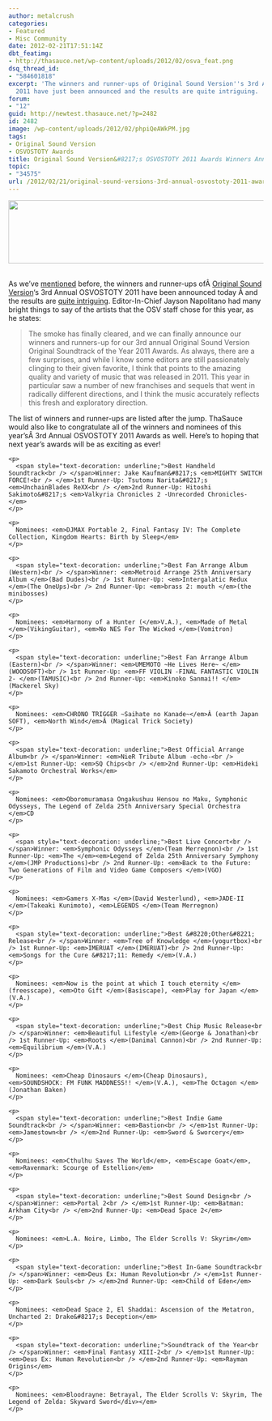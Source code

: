 ```yaml
---
author: metalcrush
categories:
- Featured
- Misc Community
date: 2012-02-21T17:51:14Z
dbt_featimg:
- http://thasauce.net/wp-content/uploads/2012/02/osva_feat.png
dsq_thread_id:
- "584601818"
excerpt: 'The winners and runner-ups of Original Sound Version''s 3rd Annual OSVOSTOTY
  2011 have just been announced and the results are quite intriguing. '
forum:
- "12"
guid: http://newtest.thasauce.net/?p=2482
id: 2482
image: /wp-content/uploads/2012/02/phpiQeAWkPM.jpg
tags:
- Original Sound Version
- OSVOSTOTY Awards
title: Original Sound Version&#8217;s OSVOSTOTY 2011 Awards Winners Announced
topic:
- "34575"
url: /2012/02/21/original-sound-versions-3rd-annual-osvostoty-2011-awards-winners-announced/
---
```


<center>
  <a href="http://thasauce.net/wp-content/uploads/2012/02/osva_banner.png"><img class="aligncenter size-full wp-image-2485" title="osva_banner" src="http://thasauce.net/wp-content/uploads/2012/02/osva_banner.png" alt="" width="575" height="125" srcset="http://thasauce.net/wp-content/uploads/2012/02/osva_banner.png 575w, http://thasauce.net/wp-content/uploads/2012/02/osva_banner-300x65.png 300w, http://thasauce.net/wp-content/uploads/2012/02/osva_banner-75x16.png 75w" sizes="(max-width: 575px) 100vw, 575px" /></a>
</center>&nbsp;

As we&#8217;ve [mentioned](http://thasauce.net/2012/01/31/3rd-annual-osvostoty-awards-2011-nominees-announced/) before, the winners and runner-ups ofÂ [Original Sound Version](http://www.originalsoundversion.com/)&#8216;s 3rd Annual OSVOSTOTY 2011 have been announced today Â and the results are [quite intriguing](http://www.originalsoundversion.com/3rd-annual-osvostoty-2011-awards-winners-and-runners-up-announced/). Editor-In-Chief Jayson Napolitano had many bright things to say of the artists that the OSV staff chose for this year, as he states:

> The smoke has finally cleared, and we can finally announce our winners and runners-up for our 3rd annual Original Sound Version Original Soundtrack of the Year 2011 Awards. As always, there are a few surprises, and while I know some editors are still passionately clinging to their given favorite, I think that points to the amazing quality and variety of music that was released in 2011. This year in particular saw a number of new franchises and sequels that went in radically different directions, and I think the music accurately reflects this fresh and exploratory direction.

The list of winners and runner-ups are listed after the jump. ThaSauce would also like to congratulate all of the winners and nominees of this year&#8217;sÂ 3rd Annual OSVOSTOTY 2011 Awards as well. Here&#8217;s to hoping that next year&#8217;s awards will be as exciting as ever!

<p style="text-align: center;">
  <a style="display:none;" id="te238106956" href="javascript:expand('#te238106956')">Click here for an official list of the 2011 OSVOSTOTY winners & runner-ups!</a> 
  
  <div class="te_div" id="te238106956">
    </p> 
    
    <p>
      <span style="text-decoration: underline;">Best Handheld Soundtrack<br /> </span>Winner: Jake Kaufman&#8217;s <em>MIGHTY SWITCH FORCE!<br /> </em>1st Runner-Up: Tsutomu Narita&#8217;s <em>UnchainBlades ReXX<br /> </em>2nd Runner-Up: Hitoshi Sakimoto&#8217;s <em>Valkyria Chronicles 2 -Unrecorded Chronicles-</em>
    </p>
    
    <p>
      Nominees: <em>DJMAX Portable 2, Final Fantasy IV: The Complete Collection, Kingdom Hearts: Birth by Sleep</em>
    </p>
    
    <p>
      <span style="text-decoration: underline;">Best Fan Arrange Album (Western)<br /> </span>Winner: <em>Metroid Arrange 25th Anniversary Album </em>(Bad Dudes)<br /> 1st Runner-Up: <em>Intergalatic Redux </em>(The OneUps)<br /> 2nd Runner-Up: <em>brass 2: mouth </em>(the minibosses)
    </p>
    
    <p>
      Nominees: <em>Harmony of a Hunter (</em>V.A.), <em>Made of Metal </em>(VikingGuitar), <em>No NES For The Wicked </em>(Vomitron)
    </p>
    
    <p>
      <span style="text-decoration: underline;">Best Fan Arrange Album (Eastern)<br /> </span>Winner: <em>UMEMOTO ~He Lives Here~ </em>(WOODSOFT)<br /> 1st Runner-Up: <em>FF VIOLIN -FINAL FANTASTIC VIOLIN 2- </em>(TAMUSIC)<br /> 2nd Runner-Up: <em>Kinoko Sanmai!! </em>(Mackerel Sky)
    </p>
    
    <p>
      Nominees: <em>CHRONO TRIGGER ~Saihate no Kanade~</em>Â (earth Japan SOFT), <em>North Wind</em>Â (Magical Trick Society)
    </p>
    
    <p>
      <span style="text-decoration: underline;">Best Official Arrange Album<br /> </span>Winner: <em>NieR Tribute Album -echo-<br /> </em>1st Runner-Up: <em>SQ Chips<br /> </em>2nd Runner-Up: <em>Hideki Sakamoto Orchestral Works</em>
    </p>
    
    <p>
      Nominees: <em>Oboromuramasa Ongakushuu Hensou no Maku, Symphonic Odysseys, The Legend of Zelda 25th Anniversary Special Orchestra </em>CD
    </p>
    
    <p>
      <span style="text-decoration: underline;">Best Live Concert<br /> </span>Winner: <em>Symphonic Odysseys </em>(Team Merregnon)<br /> 1st Runner-Up: <em>The </em><em>Legend of Zelda 25th Anniversary Symphony </em>(JMP Productions)<br /> 2nd Runner-Up: <em>Back to the Future: Two Generations of Film and Video Game Composers </em>(VGO)
    </p>
    
    <p>
      Nominees: <em>Gamers X-Mas </em>(David Westerlund), <em>JADE-II </em>(Takeaki Kunimoto), <em>LEGENDS </em>(Team Merregnon)
    </p>
    
    <p>
      <span style="text-decoration: underline;">Best &#8220;Other&#8221; Release<br /> </span>Winner: <em>Tree of Knowledge </em>(yogurtbox)<br /> 1st Runner-Up: <em>IMERUAT </em>(IMERUAT)<br /> 2nd Runner-Up: <em>Songs for the Cure &#8217;11: Remedy </em>(V.A.)
    </p>
    
    <p>
      Nominees: <em>Now is the point at which I touch eternity </em>(freesscape), <em>Oto Gift </em>(Basiscape), <em>Play for Japan </em>(V.A.)
    </p>
    
    <p>
      <span style="text-decoration: underline;">Best Chip Music Release<br /> </span>Winner: <em>Beautiful Lifestyle </em>(George & Jonathan)<br /> 1st Runner-Up: <em>Roots </em>(Danimal Cannon)<br /> 2nd Runner-Up: <em>Equilibrium </em>(V.A.)
    </p>
    
    <p>
      Nominees: <em>Cheap Dinosaurs </em>(Cheap Dinosaurs), <em>SOUNDSHOCK: FM FUNK MADDNESS!! </em>(V.A.), <em>The Octagon </em>(Jonathan Baken)
    </p>
    
    <p>
      <span style="text-decoration: underline;">Best Indie Game Soundtrack<br /> </span>Winner: <em>Bastion<br /> </em>1st Runner-Up: <em>Jamestown<br /> </em>2nd Runner-Up: <em>Sword & Sworcery</em>
    </p>
    
    <p>
      Nominees: <em>Cthulhu Saves The World</em>, <em>Escape Goat</em>, <em>Ravenmark: Scourge of Estellion</em>
    </p>
    
    <p>
      <span style="text-decoration: underline;">Best Sound Design<br /> </span>Winner: <em>Portal 2<br /> </em>1st Runner-Up: <em>Batman: Arkham City<br /> </em>2nd Runner-Up: <em>Dead Space 2</em>
    </p>
    
    <p>
      Nominees: <em>L.A. Noire, Limbo, The Elder Scrolls V: Skyrim</em>
    </p>
    
    <p>
      <span style="text-decoration: underline;">Best In-Game Soundtrack<br /> </span>Winner: <em>Deus Ex: Human Revolution<br /> </em>1st Runner-Up: <em>Dark Souls<br /> </em>2nd Runner-Up: <em>Child of Eden</em>
    </p>
    
    <p>
      Nominees: <em>Dead Space 2, El Shaddai: Ascension of the Metatron, Uncharted 2: Drake&#8217;s Deception</em>
    </p>
    
    <p>
      <span style="text-decoration: underline;">Soundtrack of the Year<br /> </span>Winner: <em>Final Fantasy XIII-2<br /> </em>1st Runner-Up: <em>Deus Ex: Human Revolution<br /> </em>2nd Runner-Up: <em>Rayman Origins</em>
    </p>
    
    <p>
      Nominees: <em>Bloodrayne: Betrayal, The Elder Scrolls V: Skyrim, The Legend of Zelda: Skyward Sword</div></em>
    </p>